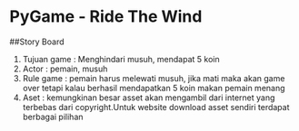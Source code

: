 # PyGame - Ride The Wind
##Story Board
1. Tujuan game : Menghindari musuh, mendapat 5 koin
2. Actor : pemain, musuh
3. Rule game : pemain harus melewati musuh, jika mati maka akan game over tetapi kalau berhasil mendapatkan 5 koin makan pemain menang
4. Aset : kemungkinan besar asset akan mengambil dari internet yang terbebas dari copyright.Untuk website download asset sendiri terdapat berbagai pilihan
